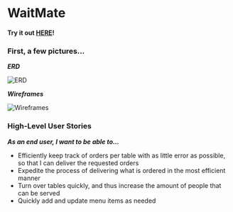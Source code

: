 # WaitMate

**Try it out [HERE](https://waitmate.herokuapp.com/)!**


### First, a few pictures...
_**ERD**_

![ERD](https://github.com/annalexc/RESTaurant_App/blob/master/Project2-ERD.png)


_**Wireframes**_

![Wireframes](https://github.com/annalexc/RESTaurant_App/blob/master/Project2-WIreframes.png)


### High-Level User Stories
_**As an end user, I want to be able to...**_
- Efficiently keep track of orders per table with as little error as possible, so that I can deliver the requested orders
- Expedite the process of delivering what is ordered in the most efficient manner
- Turn over tables quickly, and thus increase the amount of people that can be served
- Quickly add and update menu items as needed 
